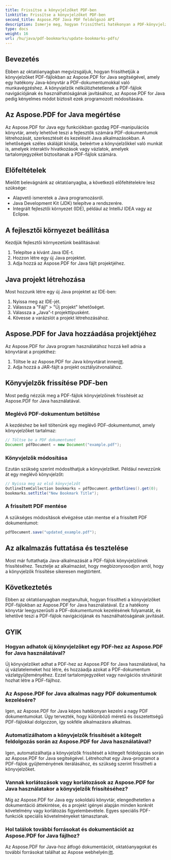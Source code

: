 ```yaml
---
title: Frissítse a könyvjelzőket PDF-ben
linktitle: Frissítse a könyvjelzőket PDF-ben
second_title: Aspose.PDF Java PDF feldolgozó API
description: Ismerje meg, hogyan frissítheti hatékonyan a PDF-könyvjelzőket az Aspose.PDF for Java használatával. Lépésről lépésre bemutatott útmutatónk leegyszerűsíti a folyamatot.
type: docs
weight: 16
url: /hu/java/pdf-bookmarks/update-bookmarks-pdfs/
---
```


## Bevezetés

Ebben az oktatóanyagban megvizsgáljuk, hogyan frissíthetjük a könyvjelzőket PDF-fájlokban az Aspose.PDF for Java segítségével, amely egy hatékony Java-könyvtár a PDF-dokumentumokkal való munkavégzéshez. A könyvjelzők nélkülözhetetlenek a PDF-fájlok navigációjának és használhatóságának javításához, az Aspose.PDF for Java pedig kényelmes módot biztosít ezek programozott módosítására.

## Az Aspose.PDF for Java megértése

Az Aspose.PDF for Java egy funkciókban gazdag PDF-manipulációs könyvtár, amely lehetővé teszi a fejlesztők számára PDF-dokumentumok létrehozását, szerkesztését és kezelését Java alkalmazásokban. A lehetőségek széles skáláját kínálja, beleértve a könyvjelzőkkel való munkát is, amelyek interaktív hivatkozások vagy vázlatok, amelyek tartalomjegyzéket biztosítanak a PDF-fájlok számára.

## Előfeltételek

Mielőtt belevágnánk az oktatóanyagba, a következő előfeltételekre lesz szüksége:

- Alapvető ismeretek a Java programozásról.
- Java Development Kit (JDK) telepítve a rendszerére.
- Integrált fejlesztői környezet (IDE), például az IntelliJ IDEA vagy az Eclipse.

## A fejlesztői környezet beállítása

Kezdjük fejlesztői környezetünk beállításával:

1. Telepítse a kívánt Java IDE-t.
2. Hozzon létre egy új Java projektet.
3. Adja hozzá az Aspose.PDF for Java fájlt projektjéhez.

## Java projekt létrehozása

Most hozzunk létre egy új Java projektet az IDE-ben:

1. Nyissa meg az IDE-jét.
2. Válassza a "Fájl" > "Új projekt" lehetőséget.
3. Válassza a „Java”-t projekttípusként.
4. Kövesse a varázslót a projekt létrehozásához.

## Aspose.PDF for Java hozzáadása projektjéhez

Az Aspose.PDF for Java program használatához hozzá kell adnia a könyvtárat a projekthez:

1.  Töltse le az Aspose.PDF for Java könyvtárat innen[itt](https://releases.aspose.com/pdf/java/).
2. Adja hozzá a JAR-fájlt a projekt osztályútvonalához.

## Könyvjelzők frissítése PDF-ben

Most pedig nézzük meg a PDF-fájlok könyvjelzőinek frissítését az Aspose.PDF for Java használatával.

### Meglévő PDF-dokumentum betöltése

A kezdéshez be kell töltenünk egy meglévő PDF-dokumentumot, amely könyvjelzőket tartalmaz:

```java
// Töltse be a PDF dokumentumot
Document pdfDocument = new Document("example.pdf");
```

### Könyvjelzők módosítása

Ezután szükség szerint módosíthatjuk a könyvjelzőket. Például nevezzünk át egy meglévő könyvjelzőt:

```java
// Nyissa meg az első könyvjelzőt
OutlineItemCollection bookmarks = pdfDocument.getOutlines().get(0);
bookmarks.setTitle("New Bookmark Title");
```

### A frissített PDF mentése

A szükséges módosítások elvégzése után mentse el a frissített PDF dokumentumot:

```java
pdfDocument.save("updated_example.pdf");
```

## Az alkalmazás futtatása és tesztelése

Most már futtathatja Java-alkalmazását a PDF-fájlok könyvjelzőinek frissítéséhez. Tesztelje az alkalmazást, hogy megbizonyosodjon arról, hogy a könyvjelzők frissítése sikeresen megtörtént.

## Következtetés

Ebben az oktatóanyagban megtanultuk, hogyan frissítheti a könyvjelzőket PDF-fájlokban az Aspose.PDF for Java használatával. Ez a hatékony könyvtár leegyszerűsíti a PDF-dokumentumok kezelésének folyamatát, és lehetővé teszi a PDF-fájlok navigációjának és használhatóságának javítását.

## GYIK

### Hogyan adhatok új könyvjelzőket egy PDF-hez az Aspose.PDF for Java használatával?

Új könyvjelzőket adhat a PDF-hez az Aspose.PDF for Java használatával, ha új vázlatelemeket hoz létre, és hozzáadja azokat a PDF-dokumentum vázlatgyűjteményéhez. Ezzel tartalomjegyzéket vagy navigációs struktúrát hozhat létre a PDF-fájlhoz.

### Az Aspose.PDF for Java alkalmas nagy PDF dokumentumok kezelésére?

Igen, az Aspose.PDF for Java képes hatékonyan kezelni a nagy PDF dokumentumokat. Úgy tervezték, hogy különböző méretű és összetettségű PDF-fájlokkal dolgozzon, így sokféle alkalmazásra alkalmas.

### Automatizálhatom a könyvjelzők frissítését a kötegelt feldolgozás során az Aspose.PDF for Java használatával?

Igen, automatizálhatja a könyvjelzők frissítését a kötegelt feldolgozás során az Aspose.PDF for Java segítségével. Létrehozhat egy Java-programot a PDF-fájlok gyűjteményének iterálásához, és szükség szerint frissítheti a könyvjelzőket.

### Vannak korlátozások vagy korlátozások az Aspose.PDF for Java használatakor a könyvjelzők frissítéséhez?

Míg az Aspose.PDF for Java egy sokoldalú könyvtár, elengedhetetlen a dokumentáció áttekintése, és a projekt igényei alapján minden konkrét követelmény vagy korlátozás figyelembevétele. Egyes speciális PDF-funkciók speciális követelményeket támasztanak.

### Hol találok további forrásokat és dokumentációt az Aspose.PDF for Java fájlhoz?

 Az Aspose.PDF for Java-hoz átfogó dokumentációt, oktatóanyagokat és további forrásokat találhat az Aspose webhelyén:[itt](https://reference.aspose.com/pdf/java/).